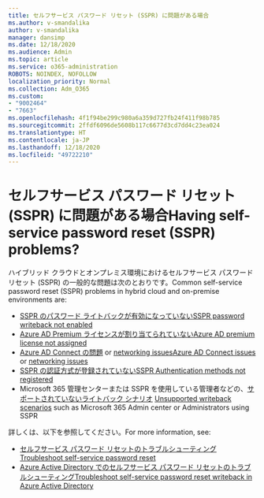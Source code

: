 ```yaml
---
title: セルフサービス パスワード リセット (SSPR) に問題がある場合
ms.author: v-smandalika
author: v-smandalika
manager: dansimp
ms.date: 12/18/2020
ms.audience: Admin
ms.topic: article
ms.service: o365-administration
ROBOTS: NOINDEX, NOFOLLOW
localization_priority: Normal
ms.collection: Adm_O365
ms.custom:
- "9002464"
- "7663"
ms.openlocfilehash: 4f1f94be299c980a6a359d727fb24f411f98b785
ms.sourcegitcommit: 2ffdf6096de5608b117c6677d3cd7dd4c23ea024
ms.translationtype: HT
ms.contentlocale: ja-JP
ms.lasthandoff: 12/18/2020
ms.locfileid: "49722210"
---
```

# <a name="having-self-service-password-reset-sspr-problems"></a><span data-ttu-id="5a60b-102">セルフサービス パスワード リセット (SSPR) に問題がある場合</span><span class="sxs-lookup"><span data-stu-id="5a60b-102">Having self-service password reset (SSPR) problems?</span></span>

<span data-ttu-id="5a60b-103">ハイブリッド クラウドとオンプレミス環境におけるセルフサービス パスワード リセット (SSPR) の一般的な問題は次のとおりです。</span><span class="sxs-lookup"><span data-stu-id="5a60b-103">Common self-service password reset (SSPR) problems in hybrid cloud and on-premise environments are:</span></span>

- [<span data-ttu-id="5a60b-104">SSPR のパスワード ライトバックが有効になっていない</span><span class="sxs-lookup"><span data-stu-id="5a60b-104">SSPR password writeback not enabled</span></span>](https://docs.microsoft.com/azure/active-directory/authentication/tutorial-enable-sspr-writeback)
- [<span data-ttu-id="5a60b-105">Azure AD Premium ライセンスが割り当てられていない</span><span class="sxs-lookup"><span data-stu-id="5a60b-105">Azure AD premium license not assigned</span></span>](https://docs.microsoft.com/azure/active-directory/authentication/concept-sspr-licensing)
- <span data-ttu-id="5a60b-106">[Azure AD Connect の問題](https://docs.microsoft.com/azure/active-directory/hybrid/tshoot-connect-sync-errors) or [networking issues](https://docs.microsoft.com/azure/active-directory/hybrid/tshoot-connect-connectivity)</span><span class="sxs-lookup"><span data-stu-id="5a60b-106">[Azure AD Connect issues](https://docs.microsoft.com/azure/active-directory/hybrid/tshoot-connect-sync-errors) or [networking issues](https://docs.microsoft.com/azure/active-directory/hybrid/tshoot-connect-connectivity)</span></span>
- [<span data-ttu-id="5a60b-107">SSPR の認証方式が登録されていない</span><span class="sxs-lookup"><span data-stu-id="5a60b-107">SSPR Authentication methods not registered</span></span>](https://mysignins.microsoft.com/security-info)
- <span data-ttu-id="5a60b-108">Microsoft 365 管理センターまたは SSPR を使用している管理者などの、[サポートされていないライトバック シナリオ](https://docs.microsoft.com/azure/active-directory/authentication/concept-sspr-writeback#unsupported-writeback-operations) </span><span class="sxs-lookup"><span data-stu-id="5a60b-108">[Unsupported writeback scenarios](https://docs.microsoft.com/azure/active-directory/authentication/concept-sspr-writeback#unsupported-writeback-operations) such as Microsoft 365 Admin center or Administrators using SSPR</span></span>


<span data-ttu-id="5a60b-109">詳しくは、以下を参照してください。</span><span class="sxs-lookup"><span data-stu-id="5a60b-109">For more information, see:</span></span>

- [<span data-ttu-id="5a60b-110">セルフサービス パスワード リセットのトラブルシューティング</span><span class="sxs-lookup"><span data-stu-id="5a60b-110">Troubleshoot self-service password reset</span></span>](https://docs.microsoft.com/azure/active-directory/authentication/troubleshoot-sspr)
- [<span data-ttu-id="5a60b-111">Azure Active Directory でのセルフサービス パスワード リセットのトラブルシューティング</span><span class="sxs-lookup"><span data-stu-id="5a60b-111">Troubleshoot self-service password reset writeback in Azure Active Directory</span></span>](https://docs.microsoft.com/azure/active-directory/authentication/troubleshoot-sspr-writeback)
